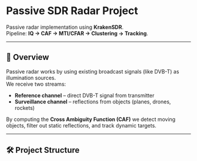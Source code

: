 # Passive SDR Radar Project

Passive radar implementation using **KrakenSDR**.  
Pipeline: **IQ → CAF → MTI/CFAR → Clustering → Tracking**.

---

## 🚀 Overview
Passive radar works by using existing broadcast signals (like DVB-T) as illumination sources.  
We receive two streams:
- **Reference channel** – direct DVB-T signal from transmitter
- **Surveillance channel** – reflections from objects (planes, drones, rockets)

By computing the **Cross Ambiguity Function (CAF)** we detect moving objects, filter out static reflections, and track dynamic targets.

---

## 🛠️ Project Structure
